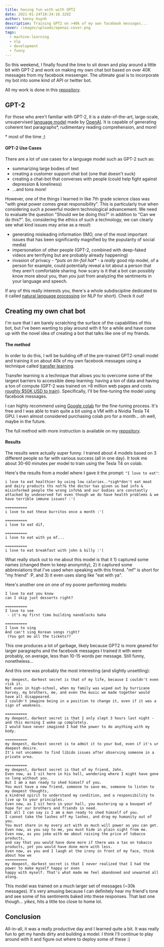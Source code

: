 ```yaml
---
title: having fun with with GPT2
date: 2021-01-24T18:34:16.328Z
author: kenny huynh
description: Training GPT2 on >40k of my own facebook messages...
cover: /images/uploads/openai-cover.png
tags:
  - machine-learning
  - nlp
  - development
  - funny
---
```

So this weekend, I finally found the time to sit down and play around a little bit with GPT-2 and work on making my own chat bot based on over 40K messages from my facebook messenger. The ultimate goal is to incorporate my bot into some kind of API or twitter bot.

All my work is done in this [repository](https://github.com/hkennyv/meowbot).

## GPT-2

For those who aren't familiar with GPT-2, it is a state-of-the-art, large-scale, unsupervised [language model](https://openai.com/blog/better-language-models/) made by [OpenAI](https://github.com/openai/gpt-2). It is capable of generating coherent text paragraphs\*, rudimentary reading comprehension, and more!

\* most of the time ;) 

#### GPT-2 Use Cases

There are a lot of use cases for a language model such as GPT-2 such as:

- summarizing large bodies of text
- creating a customer support chat bot (one that doesn't suck)
- creating a chat-bot that converses with people (could help fight against depression & loneliness)
- ...and tons more!

However, one of the things I learned in like 7th grade science class was "with great power comes great responsibility". This is particularly true when considering such a powerful modern technological advancement. We need to evaluate the question "Should we be doing this?" in addition to "Can we do this?". So, considering the ethics of such a technology, we can clearly see what kind issues may arise as a result:

- generating misleading information (IMO, one of the most important issues that has been significantly magnified by the popularity of social media)
- impersonation of other people (GPT-2, combined with deep-faked videos are terrifying but are probably already happening)
- invasion of privacy - _\*puts on tin-foil hat\*_ - a _really_ good nlp model, of a person for example, could potentially reveal a lot about a person that they aren't comfortable sharing. how scary is it that a bot can possibly know more about you, than _you_ just from analyzing the sentiments in your language and speech.

If any of this really interests you, there's a whole subdiscipline dedicated to it called [natural language processing](https://en.wikipedia.org/wiki/Natural_language_processing) (or NLP for short). Check it out!

## Creating my own chat bot

I'm sure that I am barely scratching the surface of the capabilities of this bot, but I've been wanting to play around with it for a while and have come up with the novel idea of creating a bot that talks like one of my friends.

#### The method

In order to do this, I will be building off of the pre-trained GPT2-small model and training it on about 40k of my own facebook messages using a technique called [transfer learning](https://en.wikipedia.org/wiki/Transfer_learning).

Transfer learning is a technique that allows you to overcome some of the largest barriers to accessible deep learning: having a ton of data and having a ton of compute (GPT-2 was trained on >8 million web pages and costs [roughly $50K USD to train](https://blog.usejournal.com/opengpt-2-we-replicated-gpt-2-because-you-can-too-45e34e6d36dc)). Specifically, I'll be fine-tuning the model using facebook messages.

I can highly recommend using [Google colab](https://colab.research.google.com/notebooks/intro.ipynb#recent=true) for the fine-tuning process. It's free and I was able to train quite a bit using a VM with a Nvidia Tesla T4 GPU. I even almost considered purchasing colab pro for a month... oh well, maybe in the future.

The full method with more instruction is available on my [repository](https://github.com/hkennyv/meowbot).

#### Results

The results were actually super funny. I trained about 4 models based on 3 different people so far with various success (all in one day). It took me about 30-60 minutes per model to train using the Tesla T4 on colab.

Here's the results from a model where I gave it the prompt: `"I love to eat"`:

```
i love to eat healthier by using low calories..*sigh*don't eat meat and dairy products ths not?& the doctor has given us bad info & misinformed people the wrong info%& and our bodies are constantly attacked by undeserved fat even though we do have health problems & we have terrible immune issues? :'(

==========
i love to eat these burritos once a month :'(

==========
i love to eat dif,

==========
i love to eat with ya mf...

==========
i love to eat breakfast with john & billy :'(
```

What really stuck out to me about this model is that it 1) captured some names (changed them to keep anonymity), 2) it captured some abbreviations that I've used when speaking with this friend. "mf" is short for "my friend" :P, and 3) it even uses slang like "eat with ya".

Here's another one on one of my poorer performing models:

```
I love to eat you know
can I skip just desserts right?

==========
I love to see
 - it's my first time building nanoblocks baha

==========
I love to sing
And can't sing Korean songs right?
 (You got me all the tickets??
```

This one produces a lot of garbage, likely because GPT2 is more geared for larger paragraphs and the facebook messages I trained it with were probably, on average, less than 10-15 words per message. Still funny, nonetheless...

And this one was probably the most interesting (and slightly unsettling):

```
my deepest, darkest secret is that of my life, because I couldn't even risk it.
Not even in high-school, when my family was wiped out by hurricane harvey, my brothers, me, and even the music we made together would have all disappeared.
I couldn't imagine being in a position to change it, even if it was a sign of weakness.

==========
my deepest, darkest secret is that I only slept 3 hours last night - 
and this morning I woke up completely.
I would have never imagined I had the power to do anything with my body. 

==========
my deepest, darkest secret is to admit it to your bud, even if it's ur deepest desire.
It's not uncommon to find libido issues after observing someone in a private area. 

==========
my deepest, darkest secret is that of my friend, John. 
Even now, as I sit here in his hall, wondering where I might have gone so long without you. 
But I am a man ready to shed himself of you.
You must have a new friend, someone to save me, someone to listen to my deepest thoughts,
a kindred spirit to understand my condition, and a responsibility to live up to your principles.
Even now, as I sit here in your hall, you mustering up a bouquet of hope for our brothers and friends in need.
But all I can say is I am a man ready to shed himself of you.
I cannot take the lashes off my lashes, and drag my humanity out of you.
You must share in my every act with as much will power as you can get.  
Even now, as you say to me, you must hide in plain sight from me.  
Even now, as you joke with me about raising the price of tobacco products,
and say that you would have done more if there was a tax on tobacco products, yet you would have done more with less.
Even now, as you and I laugh at the irony in front of my face, think about how we
==========
my deepest, darkest secret is that I never realized that I had the power to make myself happy or even
happy with myself. That's what made me feel abandoned and unwanted all along.
```

This model was trained on a much larger set of messages (~30k messages). It's very amusing because I can definitely hear my friend's tone and see some of his sentiments baked into these responses. That last one though... _yikes_, hits a little too close to home lol.

## Conclusion

All-in-all, it was a really productive day and I learned quite a bit. It was really fun to get my hands dirty and building a model. I think I'll continue to play around with it and figure out where to deploy some of these :)


 

